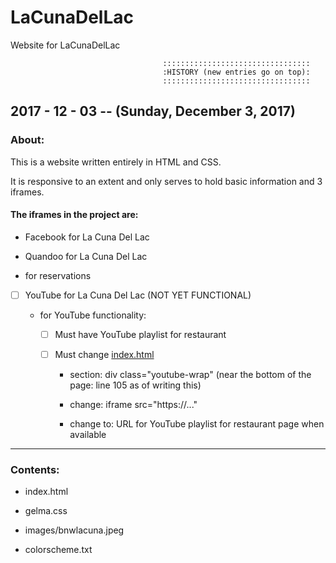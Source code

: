 # LaCunaDelLac
Website for LaCunaDelLac




                                      :::::::::::::::::::::::::::::::::
                                      :HISTORY (new entries go on top):
                                      :::::::::::::::::::::::::::::::::



## 2017 - 12 - 03 -- (Sunday, December 3, 2017)


### About:


This is a website written entirely in HTML and CSS.

It is responsive to an extent and only serves to hold basic information and 3 iframes.


#### The iframes in the project are:

- Facebook for La Cuna Del Lac

- Quandoo for La Cuna Del Lac

- for reservations

- [ ] YouTube for La Cuna Del Lac (NOT YET FUNCTIONAL)

  - for YouTube functionality:
    
      - [ ] Must have YouTube playlist for restaurant
    
      - [ ] Must change [index.html](https://github.com/lessthanjake328/LaCunaDelLac/blob/master/index.html)
      
        - section: div class="youtube-wrap" (near the bottom of the page: line 105 as of writing this)
      
        - change: iframe src="https://..."
      
        - change to: URL for YouTube playlist for restaurant page when available


---


### Contents:

- index.html

- gelma.css

- images/bnwlacuna.jpeg

- colorscheme.txt


